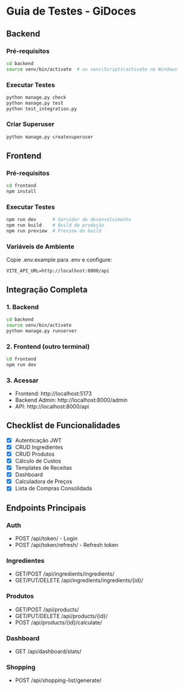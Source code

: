 # Guia de Testes - GiDoces

## Backend

### Pré-requisitos
```bash
cd backend
source venv/bin/activate  # ou venv\Scripts\activate no Windows
```

### Executar Testes
```bash
python manage.py check
python manage.py test
python test_integration.py
```

### Criar Superuser
```bash
python manage.py createsuperuser
```

## Frontend

### Pré-requisitos
```bash
cd frontend
npm install
```

### Executar Testes
```bash
npm run dev      # Servidor de desenvolvimento
npm run build    # Build de produção
npm run preview  # Preview do build
```

### Variáveis de Ambiente
Copie .env.example para .env e configure:
```
VITE_API_URL=http://localhost:8000/api
```

## Integração Completa

### 1. Backend
```bash
cd backend
source venv/bin/activate
python manage.py runserver
```

### 2. Frontend (outro terminal)
```bash
cd frontend
npm run dev
```

### 3. Acessar
- Frontend: http://localhost:5173
- Backend Admin: http://localhost:8000/admin
- API: http://localhost:8000/api

## Checklist de Funcionalidades

- [x] Autenticação JWT
- [x] CRUD Ingredientes
- [x] CRUD Produtos
- [x] Cálculo de Custos
- [x] Templates de Receitas
- [x] Dashboard
- [x] Calculadora de Preços
- [x] Lista de Compras Consolidada

## Endpoints Principais

### Auth
- POST /api/token/ - Login
- POST /api/token/refresh/ - Refresh token

### Ingredientes
- GET/POST /api/ingredients/ingredients/
- GET/PUT/DELETE /api/ingredients/ingredients/{id}/

### Produtos
- GET/POST /api/products/
- GET/PUT/DELETE /api/products/{id}/
- POST /api/products/{id}/calculate/

### Dashboard
- GET /api/dashboard/stats/

### Shopping
- POST /api/shopping-list/generate/

